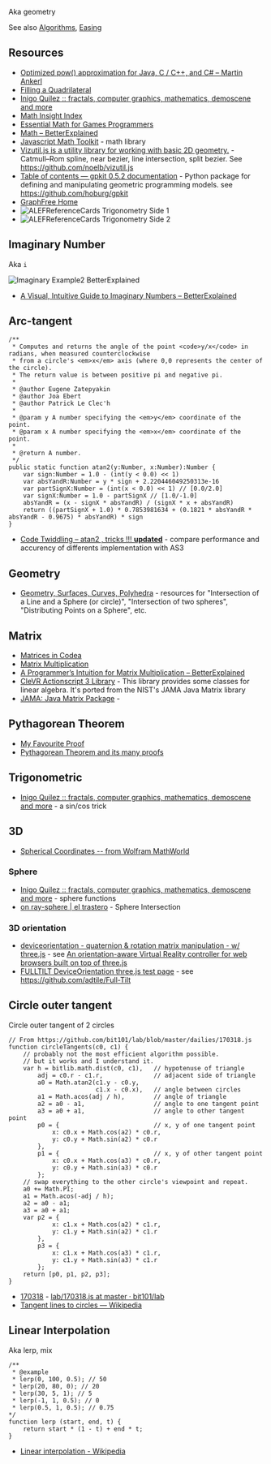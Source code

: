 Aka geometry

See also [Algorithms](Algorithms#resources), [Easing](Animation#easing)

## Resources

- [Optimized pow() approximation for Java, C / C++, and C# – Martin Ankerl](http://martin.ankerl.com/2007/10/04/optimized-pow-approximation-for-java-and-c-c/)
- [Filling a Quadrilateral](http://loopspace.mathforge.org/HowDidIDoThat/Codea/Gradient/)
- [Inigo Quilez :: fractals, computer graphics, mathematics, demoscene and more](http://www.iquilezles.org/www/index.htm)
- [Math Insight Index](http://mathinsight.org/index/general)
- [Essential Math for Games Programmers](http://www.essentialmath.com/tutorial.htm)
- [Math – BetterExplained](https://betterexplained.com/articles/category/math/)
- [Javascript Math Toolkit](https://github.com/theAlgorithmist/JSMathToolkit) - math library
- [Vizutil.js is a utility library for working with basic 2D geometry.](https://noelb.github.io/vizutil.js/) - Catmull–Rom spline, near bezier, line intersection, split bezier. See https://github.com/noelb/vizutil.js
- [Table of contents — gpkit 0.5.2 documentation](http://gpkit.readthedocs.io/en/latest/) - Python package for defining and manipulating geometric programming models. see https://github.com/hoburg/gpkit
- [GraphFree Home](http://www.graphfree.com/)
- ![ALEFReferenceCards Trigonometry   Side 1](ALEFReferenceCards-Trigonometry%20-%20Side%201.Jpg)
- ![ALEFReferenceCards Trigonometry   Side 2](ALEFReferenceCards-Trigonometry%20-%20Side%202.Jpg)

## Imaginary Number

Aka `i`

![Imaginary Example2 BetterExplained](imaginary_example2%20BetterExplained.png)

- [A Visual, Intuitive Guide to Imaginary Numbers – BetterExplained](https://betterexplained.com/articles/a-visual-intuitive-guide-to-imaginary-numbers/)

## Arc-tangent

	/**
	 * Computes and returns the angle of the point <code>y/x</code> in radians, when measured counterclockwise
	 * from a circle's <em>x</em> axis (where 0,0 represents the center of the circle).
	 * The return value is between positive pi and negative pi.
	 *
	 * @author Eugene Zatepyakin
	 * @author Joa Ebert
	 * @author Patrick Le Clec'h
	 *
	 * @param y A number specifying the <em>y</em> coordinate of the point.
	 * @param x A number specifying the <em>x</em> coordinate of the point.
	 *
	 * @return A number.
	 */
	public static function atan2(y:Number, x:Number):Number {
		var sign:Number = 1.0 - (int(y < 0.0) << 1)
		var absYandR:Number = y * sign + 2.220446049250313e-16
		var partSignX:Number = (int(x < 0.0) << 1) // [0.0/2.0]
		var signX:Number = 1.0 - partSignX // [1.0/-1.0]
		absYandR = (x - signX * absYandR) / (signX * x + absYandR)
		return ((partSignX + 1.0) * 0.7853981634 + (0.1821 * absYandR * absYandR - 0.9675) * absYandR) * sign
	}

- [Code Twiddling – atan2 , tricks !!! **updated**](http://guihaire.com/code/?p=1168) - compare performance and accurency of differents implementation with AS3

## Geometry

- [Geometry, Surfaces, Curves, Polyhedra](http://paulbourke.net/geometry/) - resources for "Intersection of a Line and a Sphere (or circle)", "Intersection of two spheres", "Distributing Points on a Sphere", etc.

## Matrix

- [Matrices in Codea](http://loopspace.mathforge.org/HowDidIDoThat/Codea/Matrices/)
- [Matrix Multiplication](http://matrixmultiplication.xyz/)
- [A Programmer’s Intuition for Matrix Multiplication – BetterExplained](https://betterexplained.com/articles/matrix-multiplication/)
- [CleVR Actionscript 3 Library](https://github.com/ascorbic/clevrlib) - This library provides some classes for linear algebra. It's ported from the NIST's JAMA Java Matrix library
- [JAMA: Java Matrix Package](http://math.nist.gov/javanumerics/jama/) - 

## Pythagorean Theorem

- [My Favourite Proof](http://loopspace.mathforge.org/CountingOnMyFingers/FavouriteProof/)
- [Pythagorean Theorem and its many proofs](http://www.cut-the-knot.org/pythagoras/)

## Trigonometric

- [Inigo Quilez :: fractals, computer graphics, mathematics, demoscene and more](http://www.iquilezles.org/www/articles/sincos/sincos.htm) - a sin/cos trick

## 3D

- [Spherical Coordinates -- from Wolfram MathWorld](http://mathworld.wolfram.com/SphericalCoordinates.html)

### Sphere

- [Inigo Quilez :: fractals, computer graphics, mathematics, demoscene and more](http://www.iquilezles.org/www/articles/spherefunctions/spherefunctions.htm) - sphere functions
- [on ray-sphere | el trastero](http://www.iquilezles.org/blog/?p=2411) - Sphere Intersection

### 3D orientation

- [deviceorientation - quaternion & rotation matrix manipulation - w/ three.js](http://rawgit.com/richtr/threeVR/master/examples/vr_basic.html) - see [An orientation-aware Virtual Reality controller for web browsers built on top of three.js](https://github.com/richtr/threeVR/)
- [FULLTILT DeviceOrientation three.js test page](http://rawgit.com/adtile/Full-Tilt/master/examples/vr_test.html) - see https://github.com/adtile/Full-Tilt

## Circle outer tangent

Circle outer tangent of 2 circles

	// From https://github.com/bit101/lab/blob/master/dailies/170318.js
	function circleTangents(c0, c1) {
		// probably not the most efficient algorithm possible.
		// but it works and I understand it.
		var h = bitlib.math.dist(c0, c1),	// hypotenuse of triangle
			adj = c0.r - c1.r,				// adjacent side of triangle
			a0 = Math.atan2(c1.y - c0.y,
			                c1.x - c0.x),	// angle between circles
			a1 = Math.acos(adj / h),		// angle of triangle
			a2 = a0 - a1,					// angle to one tangent point
			a3 = a0 + a1,					// angle to other tangent point
			p0 = {							// x, y of one tangent point
				x: c0.x + Math.cos(a2) * c0.r,
				y: c0.y + Math.sin(a2) * c0.r
			},
			p1 = {							// x, y of other tangent point
				x: c0.x + Math.cos(a3) * c0.r,
				y: c0.y + Math.sin(a3) * c0.r
			};
		// swap everything to the other circle's viewpoint and repeat.
		a0 += Math.PI;
		a1 = Math.acos(-adj / h);
		a2 = a0 - a1;
		a3 = a0 + a1;
		var p2 = {
				x: c1.x + Math.cos(a2) * c1.r,
				y: c1.y + Math.sin(a2) * c1.r
			},
			p3 = {
				x: c1.x + Math.cos(a3) * c1.r,
				y: c1.y + Math.sin(a3) * c1.r
			};
		return [p0, p1, p2, p3];
	}

- [170318](https://bit101.github.io/lab/dailies/170318.html) - [lab/170318.js at master · bit101/lab](https://github.com/bit101/lab/blob/master/dailies/170318.js)
- [Tangent lines to circles — Wikipedia](https://en.wikipedia.org/wiki/Tangent_lines_to_circles#Outer_tangent)

## Linear Interpolation

Aka lerp, mix

	/**
	 * @example
	 * lerp(0, 100, 0.5); // 50
	 * lerp(20, 80, 0); // 20
	 * lerp(30, 5, 1); // 5
	 * lerp(-1, 1, 0.5); // 0
	 * lerp(0.5, 1, 0.5); // 0.75
	*/
	function lerp (start, end, t) {
		return start * (1 - t) + end * t;
	}

- [Linear interpolation - Wikipedia](https://en.wikipedia.org/wiki/Linear_interpolation)